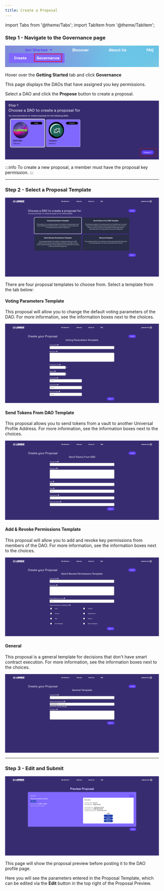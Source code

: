 ```yaml
---
title: Create a Proposal
---
```


import Tabs from '@theme/Tabs';
import TabItem from '@theme/TabItem';

### Step 1 - Navigate to the Governance page
<div style={{textAlign: 'center'}}>

![3-1](./img/3-1_governance.png)

</div>

Hover over the **Getting Started** tab and click **Governance**

This page displays the DAOs that have assigned you key permissions.

Select a DAO and click the **Propose** button to create a proposal.

![Propose](./img/4-1_propose.png)

:::info
To create a new proposal, a member must have the proposal key permission.
:::

---
### Step 2 - Select a Proposal Template
![4-2-0](./img/4-2-0_template.png)

There are four proposal templates to choose from. Select a template from the tab below:

<Tabs>

<TabItem value="voting-parameters" label="Voting Parameters">

#### Voting Parameters Template
This proposal will allow you to change the default voting parameters of the DAO. For more information, see the information boxes next to the choices. 

![4-2-1](./img/4-2-1_parameters.png)

</TabItem>

<TabItem value="send-token-from-dao" label="Send Tokens From DAO">

#### Send Tokens From DAO Template
This proposal allows you to send tokens from a vault to another Universal Profile Address. For more information, see the information boxes next to the choices. 

![4-2-2](./img/4-2-2_send_tokens.png)

</TabItem>

<TabItem value="add-revoke" label="Add & Revoke Permissions">

#### Add & Revoke Permissions Template
This proposal will allow you to add and revoke key permissions from members of the DAO. For more information, see the information boxes next to the choices. 

![4-2-3](./img/4-2-3_permissions.png)

</TabItem>

<TabItem value="general" label="General">

#### General
This proposal is a general template for decisions that don't have smart contract execution. For more information, see the information boxes next to the choices. 

![4-2-4](./img/4-2-4_general.png)

</TabItem>

</Tabs>

---
### Step 3 - Edit and Submit
![4-3](./img/4-3_submit.png)

This page will show the proposal preview before posting it to the DAO profile page. 

Here you will see the parameters entered in the Proposal Template, which can be edited via the **Edit** button in the top right of the Proposal Preview. 
